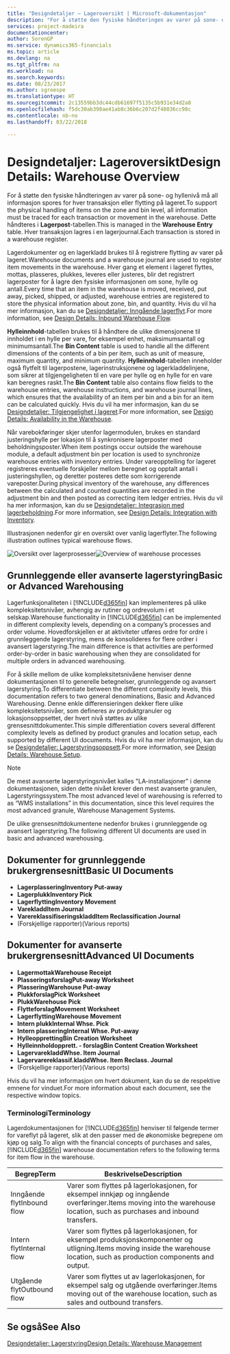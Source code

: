 ```yaml
---
title: "Designdetaljer – Lageroversikt | Microsoft-dokumentasjon"
description: "For å støtte den fysiske håndteringen av varer på sone- og hyllenivå må all informasjon spores for hver transaksjon eller flytting på lageret. Dette håndteres i **Lagerpost**-tabellen. Hver transaksjon lagres i en lagerjournal."
services: project-madeira
documentationcenter: 
author: SorenGP
ms.service: dynamics365-financials
ms.topic: article
ms.devlang: na
ms.tgt_pltfrm: na
ms.workload: na
ms.search.keywords: 
ms.date: 08/23/2017
ms.author: sgroespe
ms.translationtype: HT
ms.sourcegitcommit: 2c13559bb3dc44cdb61697f5135c5b931e34d2a8
ms.openlocfilehash: f5dc30ab398ae41ab8c36b6c207d2f48036cc98c
ms.contentlocale: nb-no
ms.lasthandoff: 03/22/2018

---
```

# <a name="design-details-warehouse-overview"></a><span data-ttu-id="47e09-105">Designdetaljer: Lageroversikt</span><span class="sxs-lookup"><span data-stu-id="47e09-105">Design Details: Warehouse Overview</span></span>
<span data-ttu-id="47e09-106">For å støtte den fysiske håndteringen av varer på sone- og hyllenivå må all informasjon spores for hver transaksjon eller flytting på lageret.</span><span class="sxs-lookup"><span data-stu-id="47e09-106">To support the physical handling of items on the zone and bin level, all information must be traced for each transaction or movement in the warehouse.</span></span> <span data-ttu-id="47e09-107">Dette håndteres i **Lagerpost**-tabellen.</span><span class="sxs-lookup"><span data-stu-id="47e09-107">This is managed in the **Warehouse Entry** table.</span></span> <span data-ttu-id="47e09-108">Hver transaksjon lagres i en lagerjournal.</span><span class="sxs-lookup"><span data-stu-id="47e09-108">Each transaction is stored in a warehouse register.</span></span>  

<span data-ttu-id="47e09-109">Lagerdokumenter og en lagerkladd brukes til å registrere flytting av varer på lageret.</span><span class="sxs-lookup"><span data-stu-id="47e09-109">Warehouse documents and a warehouse journal are used to register item movements in the warehouse.</span></span> <span data-ttu-id="47e09-110">Hver gang et element i lageret flyttes, mottas, plasseres, plukkes, leveres eller justeres, blir det registrert lagerposter for å lagre den fysiske informasjonen om sone, hylle og antall.</span><span class="sxs-lookup"><span data-stu-id="47e09-110">Every time that an item in the warehouse is moved, received, put away, picked, shipped, or adjusted, warehouse entries are registered to store the physical information about zone, bin, and quantity.</span></span> <span data-ttu-id="47e09-111">Hvis du vil ha mer informasjon, kan du se [Designdetaljer: Inngående lagerflyt](design-details-outbound-warehouse-flow.md).</span><span class="sxs-lookup"><span data-stu-id="47e09-111">For more information, see [Design Details: Inbound Warehouse Flow](design-details-outbound-warehouse-flow.md).</span></span>  

<span data-ttu-id="47e09-112">**Hylleinnhold**-tabellen brukes til å håndtere de ulike dimensjonene til innholdet i en hylle per vare, for eksempel enhet, maksimumsantall og minimumsantall.</span><span class="sxs-lookup"><span data-stu-id="47e09-112">The **Bin Content** table is used to handle all the different dimensions of the contents of a bin per item, such as unit of measure, maximum quantity, and minimum quantity.</span></span> <span data-ttu-id="47e09-113">**Hylleinnhold**-tabellen inneholder også flytfelt til lagerpostene, lagerinstruksjonene og lagerkladdelinjene, som sikrer at tilgjengeligheten til en vare per hylle og en hylle for en vare kan beregnes raskt.</span><span class="sxs-lookup"><span data-stu-id="47e09-113">The **Bin Content** table also contains flow fields to the warehouse entries, warehouse instructions, and warehouse journal lines, which ensures that the availability of an item per bin and a bin for an item can be calculated quickly.</span></span> <span data-ttu-id="47e09-114">Hvis du vil ha mer informasjon, kan du se [Designdetaljer: Tilgjengelighet i lageret](design-details-availability-in-the-warehouse.md).</span><span class="sxs-lookup"><span data-stu-id="47e09-114">For more information, see [Design Details: Availability in the Warehouse](design-details-availability-in-the-warehouse.md).</span></span>  

<span data-ttu-id="47e09-115">Når varebokføringer skjer utenfor lagermodulen, brukes en standard justeringshylle per lokasjon til å synkronisere lagerposter med beholdningsposter.</span><span class="sxs-lookup"><span data-stu-id="47e09-115">When item postings occur outside the warehouse module, a default adjustment bin per location is used to synchronize warehouse entries with inventory entries.</span></span> <span data-ttu-id="47e09-116">Under vareopptelling for lageret registreres eventuelle forskjeller mellom beregnet og opptalt antall i justeringshyllen, og deretter posteres dette som korrigerende vareposter.</span><span class="sxs-lookup"><span data-stu-id="47e09-116">During physical inventory of the warehouse, any differences between the calculated and counted quantities are recorded in the adjustment bin and then posted as correcting item ledger entries.</span></span> <span data-ttu-id="47e09-117">Hvis du vil ha mer informasjon, kan du se [Designdetaljer: Integrasjon med lagerbeholdning](design-details-integration-with-inventory.md).</span><span class="sxs-lookup"><span data-stu-id="47e09-117">For more information, see [Design Details: Integration with Inventory](design-details-integration-with-inventory.md).</span></span>  

<span data-ttu-id="47e09-118">Illustrasjonen nedenfor gir en oversikt over vanlig lagerflyter.</span><span class="sxs-lookup"><span data-stu-id="47e09-118">The following illustration outlines typical warehouse flows.</span></span>  

<span data-ttu-id="47e09-119">![Oversikt over lagerprosesser](media/design_details_warehouse_management_overview.png "design_details_warehouse_management_overview")</span><span class="sxs-lookup"><span data-stu-id="47e09-119">![Overview of warehouse processes](media/design_details_warehouse_management_overview.png "design_details_warehouse_management_overview")</span></span>  

## <a name="basic-or-advanced-warehousing"></a><span data-ttu-id="47e09-120">Grunnleggende eller avanserte lagerstyring</span><span class="sxs-lookup"><span data-stu-id="47e09-120">Basic or Advanced Warehousing</span></span>  
<span data-ttu-id="47e09-121">Lagerfunksjonaliteten i [!INCLUDE[d365fin](includes/d365fin_md.md)] kan implementeres på ulike kompleksitetsnivåer, avhengig av rutiner og ordrevolum i et selskap.</span><span class="sxs-lookup"><span data-stu-id="47e09-121">Warehouse functionality in [!INCLUDE[d365fin](includes/d365fin_md.md)] can be implemented in different complexity levels, depending on a company’s processes and order volume.</span></span> <span data-ttu-id="47e09-122">Hovedforskjellen er at aktiviteter utføres ordre for ordre i grunnleggende lagerstyring, mens de konsolideres for flere ordrer i avansert lagerstyring.</span><span class="sxs-lookup"><span data-stu-id="47e09-122">The main difference is that activities are performed order-by-order in basic warehousing when they are consolidated for multiple orders in advanced warehousing.</span></span>  

 <span data-ttu-id="47e09-123">For å skille mellom de ulike kompleksitetsnivåene henviser denne dokumentasjonen til to generelle betegnelser, grunnleggende og avansert lagerstyring.</span><span class="sxs-lookup"><span data-stu-id="47e09-123">To differentiate between the different complexity levels, this documentation refers to two general denominations, Basic and Advanced Warehousing.</span></span> <span data-ttu-id="47e09-124">Denne enkle differensieringen dekker flere ulike kompleksitetsnivåer, som defineres av produktgranuler og lokasjonsoppsettet, der hvert nivå støttes av ulike grensesnittdokumenter.</span><span class="sxs-lookup"><span data-stu-id="47e09-124">This simple differentiation covers several different complexity levels as defined by product granules and location setup, each supported by different UI documents.</span></span> <span data-ttu-id="47e09-125">Hvis du vil ha mer informasjon, kan du se [Designdetaljer: Lagerstyringsoppsett](design-details-warehouse-setup.md).</span><span class="sxs-lookup"><span data-stu-id="47e09-125">For more information, see [Design Details: Warehouse Setup](design-details-warehouse-setup.md).</span></span>  

> [!NOTE]  
>  <span data-ttu-id="47e09-126">De mest avanserte lagerstyringsnivået kalles "LA-installasjoner" i denne dokumentasjonen, siden dette nivået krever den mest avanserte granulen, Lagerstyringssystem.</span><span class="sxs-lookup"><span data-stu-id="47e09-126">The most advanced level of warehousing is referred to as “WMS installations” in this documentation, since this level requires the most advanced granule, Warehouse Management Systems.</span></span>  

 <span data-ttu-id="47e09-127">De ulike grensesnittdokumentene nedenfor brukes i grunnleggende og avansert lagerstyring.</span><span class="sxs-lookup"><span data-stu-id="47e09-127">The following different UI documents are used in basic and advanced warehousing.</span></span>  

## <a name="basic-ui-documents"></a><span data-ttu-id="47e09-128">Dokumenter for grunnleggende brukergrensesnitt</span><span class="sxs-lookup"><span data-stu-id="47e09-128">Basic UI Documents</span></span>  

-   <span data-ttu-id="47e09-129">**Lagerplassering**</span><span class="sxs-lookup"><span data-stu-id="47e09-129">**Inventory Put-away**</span></span>  
-   <span data-ttu-id="47e09-130">**Lagerplukk**</span><span class="sxs-lookup"><span data-stu-id="47e09-130">**Inventory Pick**</span></span>  
-   <span data-ttu-id="47e09-131">**Lagerflytting**</span><span class="sxs-lookup"><span data-stu-id="47e09-131">**Inventory Movement**</span></span>  
-   <span data-ttu-id="47e09-132">**Varekladd**</span><span class="sxs-lookup"><span data-stu-id="47e09-132">**Item Journal**</span></span>  
-   <span data-ttu-id="47e09-133">**Varereklassifiseringskladd**</span><span class="sxs-lookup"><span data-stu-id="47e09-133">**Item Reclassification Journal**</span></span>  
-   <span data-ttu-id="47e09-134">(Forskjellige rapporter)</span><span class="sxs-lookup"><span data-stu-id="47e09-134">(Various reports)</span></span>  

## <a name="advanced-ui-documents"></a><span data-ttu-id="47e09-135">Dokumenter for avanserte brukergrensesnitt</span><span class="sxs-lookup"><span data-stu-id="47e09-135">Advanced UI Documents</span></span>  

-   <span data-ttu-id="47e09-136">**Lagermottak**</span><span class="sxs-lookup"><span data-stu-id="47e09-136">**Warehouse Receipt**</span></span>  
-   <span data-ttu-id="47e09-137">**Plasseringsforslag**</span><span class="sxs-lookup"><span data-stu-id="47e09-137">**Put-away Worksheet**</span></span>  
-   <span data-ttu-id="47e09-138">**Plassering**</span><span class="sxs-lookup"><span data-stu-id="47e09-138">**Warehouse Put-away**</span></span>  
-   <span data-ttu-id="47e09-139">**Plukkforslag**</span><span class="sxs-lookup"><span data-stu-id="47e09-139">**Pick Worksheet**</span></span>  
-   <span data-ttu-id="47e09-140">**Plukk**</span><span class="sxs-lookup"><span data-stu-id="47e09-140">**Warehouse Pick**</span></span>  
-   <span data-ttu-id="47e09-141">**Flytteforslag**</span><span class="sxs-lookup"><span data-stu-id="47e09-141">**Movement Worksheet**</span></span>  
-   <span data-ttu-id="47e09-142">**Lagerflytting**</span><span class="sxs-lookup"><span data-stu-id="47e09-142">**Warehouse Movement**</span></span>  
-   <span data-ttu-id="47e09-143">**Intern plukk**</span><span class="sxs-lookup"><span data-stu-id="47e09-143">**Internal Whse. Pick**</span></span>  
-   <span data-ttu-id="47e09-144">**Intern plassering**</span><span class="sxs-lookup"><span data-stu-id="47e09-144">**Internal Whse. Put-away**</span></span>  
-   <span data-ttu-id="47e09-145">**Hylleoppretting**</span><span class="sxs-lookup"><span data-stu-id="47e09-145">**Bin Creation Worksheet**</span></span>  
-   <span data-ttu-id="47e09-146">**Hylleinnholdopprett. - forslag**</span><span class="sxs-lookup"><span data-stu-id="47e09-146">**Bin Content Creation Worksheet**</span></span>  
-   <span data-ttu-id="47e09-147">**Lagervarekladd**</span><span class="sxs-lookup"><span data-stu-id="47e09-147">**Whse. Item Journal**</span></span>  
-   <span data-ttu-id="47e09-148">**Lagervarereklassif.kladd**</span><span class="sxs-lookup"><span data-stu-id="47e09-148">**Whse. Item Reclass. Journal**</span></span>  
-   <span data-ttu-id="47e09-149">(Forskjellige rapporter)</span><span class="sxs-lookup"><span data-stu-id="47e09-149">(Various reports)</span></span>  

<span data-ttu-id="47e09-150">Hvis du vil ha mer informasjon om hvert dokument, kan du se de respektive emnene for vinduet.</span><span class="sxs-lookup"><span data-stu-id="47e09-150">For more information about each document, see the respective window topics.</span></span>  

### <a name="terminology"></a><span data-ttu-id="47e09-151">Terminologi</span><span class="sxs-lookup"><span data-stu-id="47e09-151">Terminology</span></span>  
<span data-ttu-id="47e09-152">Lagerdokumentasjonen for [!INCLUDE[d365fin](includes/d365fin_md.md)] henviser til følgende termer for vareflyt på lageret, slik at den passer med de økonomiske begrepene om kjøp og salg.</span><span class="sxs-lookup"><span data-stu-id="47e09-152">To align with the financial concepts of purchases and sales, [!INCLUDE[d365fin](includes/d365fin_md.md)] warehouse documentation refers to the following terms for item flow in the warehouse.</span></span>  

|<span data-ttu-id="47e09-153">Begrep</span><span class="sxs-lookup"><span data-stu-id="47e09-153">Term</span></span>|<span data-ttu-id="47e09-154">Beskrivelse</span><span class="sxs-lookup"><span data-stu-id="47e09-154">Description</span></span>|  
|----------|---------------------------------------|  
|<span data-ttu-id="47e09-155">Inngående flyt</span><span class="sxs-lookup"><span data-stu-id="47e09-155">Inbound flow</span></span>|<span data-ttu-id="47e09-156">Varer som flyttes på lagerlokasjonen, for eksempel innkjøp og inngående overføringer.</span><span class="sxs-lookup"><span data-stu-id="47e09-156">Items moving into the warehouse location, such as purchases and inbound transfers.</span></span>|  
|<span data-ttu-id="47e09-157">Intern flyt</span><span class="sxs-lookup"><span data-stu-id="47e09-157">Internal flow</span></span>|<span data-ttu-id="47e09-158">Varer som flyttes på lagerlokasjonen, for eksempel produksjonskomponenter og utligning.</span><span class="sxs-lookup"><span data-stu-id="47e09-158">Items moving inside the warehouse location, such as production components and output.</span></span>|  
|<span data-ttu-id="47e09-159">Utgående flyt</span><span class="sxs-lookup"><span data-stu-id="47e09-159">Outbound flow</span></span>|<span data-ttu-id="47e09-160">Varer som flyttes ut av lagerlokasjonen, for eksempel salg og utgående overføringer.</span><span class="sxs-lookup"><span data-stu-id="47e09-160">Items moving out of the warehouse location, such as sales and outbound transfers.</span></span>|  

## <a name="see-also"></a><span data-ttu-id="47e09-161">Se også</span><span class="sxs-lookup"><span data-stu-id="47e09-161">See Also</span></span>  
 [<span data-ttu-id="47e09-162">Designdetaljer: Lagerstyring</span><span class="sxs-lookup"><span data-stu-id="47e09-162">Design Details: Warehouse Management</span></span>](design-details-warehouse-management.md)

